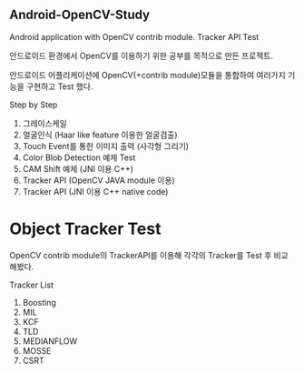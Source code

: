 ## Android-OpenCV-Study
Android application with OpenCV contrib module. Tracker API Test

안드로이드 환경에서 OpenCV를 이용하기 위한 공부를 목적으로 만든 프로젝트.

안드로이드 어플리케이션에 OpenCV(+contrib module)모듈을 통합하여 여러가지 기능을 구현하고 Test 했다.

 Step by Step
  1. 그레이스케일 
  2. 얼굴인식 (Haar like feature 이용한 얼굴검출)
  3. Touch Event를 통한 이미지 출력 (사각형 그리기)
  4. Color Blob Detection 예제 Test
  5. CAM Shift 예제 (JNI 이용 C++)
  6. Tracker API (OpenCV JAVA module 이용)
  7. Tracker API (JNI 이용 C++ native code)

# Object Tracker Test
OpenCV contrib module의 TrackerAPI를 이용해 각각의 Tracker를 Test 후 비교해봤다.
 
 Tracker List
  1. Boosting
  2. MIL
  3. KCF
  4. TLD
  5. MEDIANFLOW
  6. MOSSE
  7. CSRT
  
